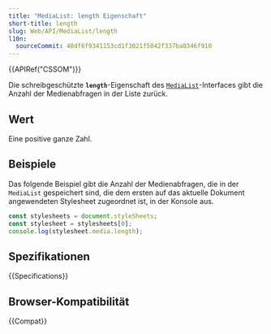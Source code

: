 ```yaml
---
title: "MediaList: length Eigenschaft"
short-title: length
slug: Web/API/MediaList/length
l10n:
  sourceCommit: 48df6f9341153cd1f3021f5042f337ba0346f910
---
```


{{APIRef("CSSOM")}}

Die schreibgeschützte **`length`**-Eigenschaft des [`MediaList`](/de/docs/Web/API/MediaList)-Interfaces gibt die Anzahl der Medienabfragen in der Liste zurück.

## Wert

Eine positive ganze Zahl.

## Beispiele

Das folgende Beispiel gibt die Anzahl der Medienabfragen, die in der `MediaList` gespeichert sind, die dem ersten auf das aktuelle Dokument angewendeten Stylesheet zugeordnet ist, in der Konsole aus.

```js
const stylesheets = document.styleSheets;
const stylesheet = stylesheets[0];
console.log(stylesheet.media.length);
```

## Spezifikationen

{{Specifications}}

## Browser-Kompatibilität

{{Compat}}
